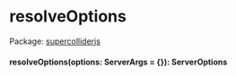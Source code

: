 # resolveOptions
Package: <a href="#/packages/supercolliderjs/api">supercolliderjs</a>

<div class="entity-box"><h4 id="resolveOptions"><span class="token function">resolveOptions</span>(<span class="nowrap">options: <span class="type reference">ServerArgs</span> =  {}</span>): <span class="type reference">ServerOptions</span></h4></div>
